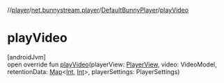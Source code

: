 //[player](../../../index.md)/[net.bunnystream.player](../index.md)/[DefaultBunnyPlayer](index.md)/[playVideo](play-video.md)

# playVideo

[androidJvm]\
open override fun [playVideo](play-video.md)(playerView: [PlayerView](https://developer.android.com/reference/kotlin/androidx/media3/ui/PlayerView.html), video: VideoModel, retentionData: [Map](https://kotlinlang.org/api/latest/jvm/stdlib/kotlin-stdlib/kotlin.collections/-map/index.html)&lt;[Int](https://kotlinlang.org/api/latest/jvm/stdlib/kotlin-stdlib/kotlin/-int/index.html), [Int](https://kotlinlang.org/api/latest/jvm/stdlib/kotlin-stdlib/kotlin/-int/index.html)&gt;, playerSettings: PlayerSettings)

